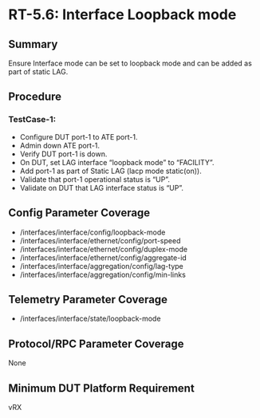 # RT-5.6: Interface Loopback mode

## Summary

Ensure Interface mode can be set to loopback mode and can be added as part of static LAG.

## Procedure

### TestCase-1:

*   Configure DUT port-1 to ATE port-1.
*   Admin down ATE port-1.
*   Verify DUT port-1 is down.
*   On DUT, set LAG interface “loopback mode” to “FACILITY”.
*   Add port-1 as part of Static LAG (lacp mode static(on)).
*   Validate that port-1 operational status is “UP”.
*   Validate on DUT that LAG interface status is “UP”.

## Config Parameter Coverage

*   /interfaces/interface/config/loopback-mode
*   /interfaces/interface/ethernet/config/port-speed
*   /interfaces/interface/ethernet/config/duplex-mode
*   /interfaces/interface/ethernet/config/aggregate-id
*   /interfaces/interface/aggregation/config/lag-type
*   /interfaces/interface/aggregation/config/min-links

## Telemetry Parameter Coverage

*   /interfaces/interface/state/loopback-mode

## Protocol/RPC Parameter Coverage

None

## Minimum DUT Platform Requirement

vRX
